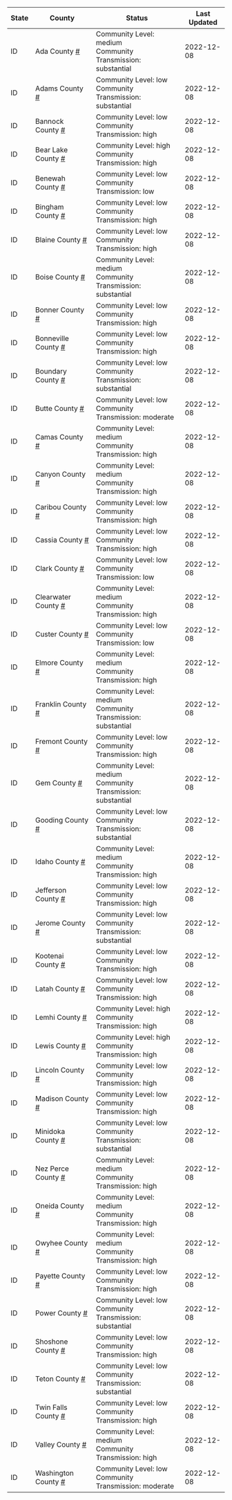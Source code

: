 State | County | Status | Last Updated
--- | --- | --- | --- 
ID | Ada County <a href="#ada_county">#</a> | <a name="ada_county"></a>Community Level: medium<br/>Community Transmission: substantial | 2022-12-08
ID | Adams County <a href="#adams_county">#</a> | <a name="adams_county"></a>Community Level: low<br/>Community Transmission: substantial | 2022-12-08
ID | Bannock County <a href="#bannock_county">#</a> | <a name="bannock_county"></a>Community Level: low<br/>Community Transmission: high | 2022-12-08
ID | Bear Lake County <a href="#bear_lake_county">#</a> | <a name="bear_lake_county"></a>Community Level: high<br/>Community Transmission: high | 2022-12-08
ID | Benewah County <a href="#benewah_county">#</a> | <a name="benewah_county"></a>Community Level: low<br/>Community Transmission: low | 2022-12-08
ID | Bingham County <a href="#bingham_county">#</a> | <a name="bingham_county"></a>Community Level: low<br/>Community Transmission: high | 2022-12-08
ID | Blaine County <a href="#blaine_county">#</a> | <a name="blaine_county"></a>Community Level: low<br/>Community Transmission: high | 2022-12-08
ID | Boise County <a href="#boise_county">#</a> | <a name="boise_county"></a>Community Level: medium<br/>Community Transmission: substantial | 2022-12-08
ID | Bonner County <a href="#bonner_county">#</a> | <a name="bonner_county"></a>Community Level: low<br/>Community Transmission: high | 2022-12-08
ID | Bonneville County <a href="#bonneville_county">#</a> | <a name="bonneville_county"></a>Community Level: low<br/>Community Transmission: high | 2022-12-08
ID | Boundary County <a href="#boundary_county">#</a> | <a name="boundary_county"></a>Community Level: low<br/>Community Transmission: substantial | 2022-12-08
ID | Butte County <a href="#butte_county">#</a> | <a name="butte_county"></a>Community Level: low<br/>Community Transmission: moderate | 2022-12-08
ID | Camas County <a href="#camas_county">#</a> | <a name="camas_county"></a>Community Level: medium<br/>Community Transmission: high | 2022-12-08
ID | Canyon County <a href="#canyon_county">#</a> | <a name="canyon_county"></a>Community Level: medium<br/>Community Transmission: high | 2022-12-08
ID | Caribou County <a href="#caribou_county">#</a> | <a name="caribou_county"></a>Community Level: low<br/>Community Transmission: high | 2022-12-08
ID | Cassia County <a href="#cassia_county">#</a> | <a name="cassia_county"></a>Community Level: low<br/>Community Transmission: high | 2022-12-08
ID | Clark County <a href="#clark_county">#</a> | <a name="clark_county"></a>Community Level: low<br/>Community Transmission: low | 2022-12-08
ID | Clearwater County <a href="#clearwater_county">#</a> | <a name="clearwater_county"></a>Community Level: medium<br/>Community Transmission: high | 2022-12-08
ID | Custer County <a href="#custer_county">#</a> | <a name="custer_county"></a>Community Level: low<br/>Community Transmission: low | 2022-12-08
ID | Elmore County <a href="#elmore_county">#</a> | <a name="elmore_county"></a>Community Level: medium<br/>Community Transmission: high | 2022-12-08
ID | Franklin County <a href="#franklin_county">#</a> | <a name="franklin_county"></a>Community Level: medium<br/>Community Transmission: substantial | 2022-12-08
ID | Fremont County <a href="#fremont_county">#</a> | <a name="fremont_county"></a>Community Level: low<br/>Community Transmission: high | 2022-12-08
ID | Gem County <a href="#gem_county">#</a> | <a name="gem_county"></a>Community Level: medium<br/>Community Transmission: substantial | 2022-12-08
ID | Gooding County <a href="#gooding_county">#</a> | <a name="gooding_county"></a>Community Level: low<br/>Community Transmission: substantial | 2022-12-08
ID | Idaho County <a href="#idaho_county">#</a> | <a name="idaho_county"></a>Community Level: medium<br/>Community Transmission: high | 2022-12-08
ID | Jefferson County <a href="#jefferson_county">#</a> | <a name="jefferson_county"></a>Community Level: low<br/>Community Transmission: high | 2022-12-08
ID | Jerome County <a href="#jerome_county">#</a> | <a name="jerome_county"></a>Community Level: low<br/>Community Transmission: substantial | 2022-12-08
ID | Kootenai County <a href="#kootenai_county">#</a> | <a name="kootenai_county"></a>Community Level: low<br/>Community Transmission: high | 2022-12-08
ID | Latah County <a href="#latah_county">#</a> | <a name="latah_county"></a>Community Level: low<br/>Community Transmission: high | 2022-12-08
ID | Lemhi County <a href="#lemhi_county">#</a> | <a name="lemhi_county"></a>Community Level: high<br/>Community Transmission: high | 2022-12-08
ID | Lewis County <a href="#lewis_county">#</a> | <a name="lewis_county"></a>Community Level: high<br/>Community Transmission: high | 2022-12-08
ID | Lincoln County <a href="#lincoln_county">#</a> | <a name="lincoln_county"></a>Community Level: low<br/>Community Transmission: high | 2022-12-08
ID | Madison County <a href="#madison_county">#</a> | <a name="madison_county"></a>Community Level: low<br/>Community Transmission: high | 2022-12-08
ID | Minidoka County <a href="#minidoka_county">#</a> | <a name="minidoka_county"></a>Community Level: low<br/>Community Transmission: substantial | 2022-12-08
ID | Nez Perce County <a href="#nez_perce_county">#</a> | <a name="nez_perce_county"></a>Community Level: medium<br/>Community Transmission: high | 2022-12-08
ID | Oneida County <a href="#oneida_county">#</a> | <a name="oneida_county"></a>Community Level: medium<br/>Community Transmission: high | 2022-12-08
ID | Owyhee County <a href="#owyhee_county">#</a> | <a name="owyhee_county"></a>Community Level: medium<br/>Community Transmission: high | 2022-12-08
ID | Payette County <a href="#payette_county">#</a> | <a name="payette_county"></a>Community Level: low<br/>Community Transmission: high | 2022-12-08
ID | Power County <a href="#power_county">#</a> | <a name="power_county"></a>Community Level: low<br/>Community Transmission: substantial | 2022-12-08
ID | Shoshone County <a href="#shoshone_county">#</a> | <a name="shoshone_county"></a>Community Level: low<br/>Community Transmission: high | 2022-12-08
ID | Teton County <a href="#teton_county">#</a> | <a name="teton_county"></a>Community Level: low<br/>Community Transmission: substantial | 2022-12-08
ID | Twin Falls County <a href="#twin_falls_county">#</a> | <a name="twin_falls_county"></a>Community Level: low<br/>Community Transmission: high | 2022-12-08
ID | Valley County <a href="#valley_county">#</a> | <a name="valley_county"></a>Community Level: medium<br/>Community Transmission: high | 2022-12-08
ID | Washington County <a href="#washington_county">#</a> | <a name="washington_county"></a>Community Level: low<br/>Community Transmission: moderate | 2022-12-08
